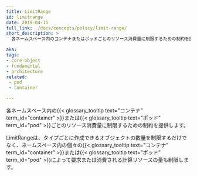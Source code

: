 ```yaml
---
title: LimitRange
id: limitrange
date: 2019-04-15
full_link:  /docs/concepts/policy/limit-range/
short_description: >
  各ネームスペース内のコンテナまたはポッドごとのリソース消費量に制限するための制約を提供します。

aka: 
tags:
- core-object
- fundamental
- architecture
related:
 - pod
 - container

---
```

 各ネームスペース内の{{< glossary_tooltip text="コンテナ" term_id="container" >}}または{{< glossary_tooltip text="ポッド" term_id="pod" >}}ごとのリソース消費量に制限するための制約を提供します。

<!--more--> 
LimitRangeは、タイプごとに作成できるオブジェクトの数量を制限するだけでなく、ネームスペース内の個々の{{< glossary_tooltip text="コンテナ" term_id="container" >}}または{{< glossary_tooltip text="ポッド" term_id="pod" >}}によって要求または消費される計算リソースの量も制限します。